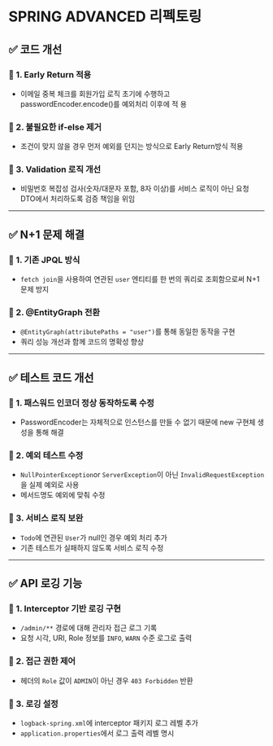 # SPRING ADVANCED 리펙토링

## ✅ 코드 개선

### 📌 1. Early Return 적용
- 이메일 중복 체크를 회원가입 로직 초기에 수행하고 passwordEncoder.encode()를 예외처리 이후에 적   용 
### 📌 2. 불필요한 if-else 제거
- 조건이 맞지 않을 경우 먼저 예외를 던지는 방식으로 Early Return방식 적용 

### 📌 3. Validation 로직 개선
-  비밀번호 복잡성 검사(숫자/대문자 포함, 8자 이상)를 서비스 로직이 아닌 요청 DTO에서 처리하도록 검증 책임을 위임

---

## ✅ N+1 문제 해결

### 📌 1. 기존 JPQL 방식
- `fetch join`을 사용하여 연관된 `user` 엔티티를 한 번의 쿼리로 조회함으로써 N+1 문제 방지

### 📌 2. @EntityGraph 전환
- `@EntityGraph(attributePaths = "user")`를 통해 동일한 동작을 구현
- 쿼리 성능 개선과 함께 코드의 명확성 향상

---

## ✅ 테스트 코드 개선
### 📌 1. 패스워드 인코더 정상 동작하도록 수정
- PasswordEncoder는 자체적으로 인스턴스를 만들 수 없기 때문에 new 구현체 생성을 통해 해결

### 📌 2. 예외 테스트 수정
- `NullPointerException`or `ServerException`이 아닌 `InvalidRequestException`을 실제 예외로 사용
- 메서드명도 예외에 맞춰 수정

### 📌 3. 서비스 로직 보완
- `Todo`에 연관된 `User`가 null인 경우 예외 처리 추가
- 기존 테스트가 실패하지 않도록 서비스 로직 수정

---

## ✅ API 로깅 기능

### 📌 1. Interceptor 기반 로깅 구현
- `/admin/**` 경로에 대해 관리자 접근 로그 기록
- 요청 시각, URI, Role 정보를 `INFO`, `WARN` 수준 로그로 출력

### 📌 2. 접근 권한 제어
- 헤더의 `Role` 값이 `ADMIN`이 아닌 경우 `403 Forbidden` 반환

### 📌 3. 로깅 설정
- `logback-spring.xml`에 interceptor 패키지 로그 레벨 추가
- `application.properties`에서 로그 출력 레벨 명시
